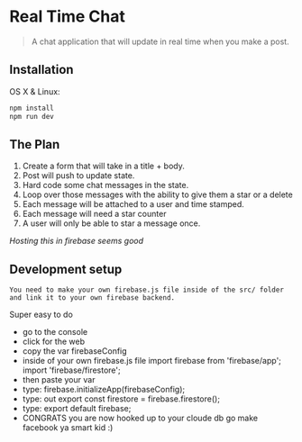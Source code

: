 # Real Time Chat

> A chat application that will update in real time when you make a post.

## Installation

OS X & Linux:

```sh
npm install
npm run dev
```

## The Plan

1. Create a form that will take in a title + body.
2. Post will push to update state.
3. Hard code some chat messages in the state.
4. Loop over those messages with the ability to give them a star or a delete
5. Each message will be attached to a user and time stamped.
6. Each message will need a star counter
7. A user will only be able to star a message once.

_Hosting this in firebase seems good_

## Development setup

```
You need to make your own firebase.js file inside of the src/ folder and link it to your own firebase backend.
```

Super easy to do

- go to the console
- click for the web
- copy the var firebaseConfig
- inside of your own firebase.js file import firebase from 'firebase/app'; import 'firebase/firestore';
- then paste your var
- type: firebase.initializeApp(firebaseConfig);
- type: out export const firestore = firebase.firestore();
- type: export default firebase;
- CONGRATS you are now hooked up to your cloude db go make facebook ya smart kid :)
